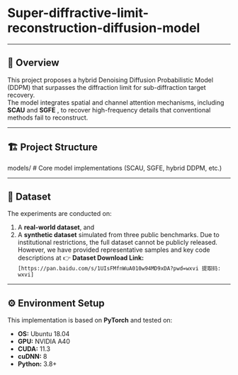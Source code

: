 # Super-diffractive-limit-reconstruction-diffusion-model
---

## 📘 Overview

This project proposes a hybrid Denoising Diffusion Probabilistic Model (DDPM) that surpasses the diffraction limit for sub-diffraction target recovery.  
The model integrates spatial and channel attention mechanisms, including **SCAU** and **SGFE** , to recover high-frequency details that conventional methods fail to reconstruct.

---

## 🏗️ Project Structure
 models/ # Core model implementations (SCAU, SGFE, hybrid DDPM, etc.)

---

## 📂 Dataset

The experiments are conducted on:
1. A **real-world dataset**, and  
2. A **synthetic dataset** simulated from three public benchmarks.
Due to institutional restrictions, the full dataset cannot be publicly released. However, we have provided representative samples and key code descriptions at
👉 **Dataset Download Link:**  
`[https://pan.baidu.com/s/1UIsFMfnWuA010w94MD9xDA?pwd=wxvi 提取码: wxvi]`

---

## ⚙️ Environment Setup

This implementation is based on **PyTorch** and tested on:

- **OS:** Ubuntu 18.04  
- **GPU:** NVIDIA A40  
- **CUDA:** 11.3  
- **cuDNN:** 8  
- **Python:** 3.8+


